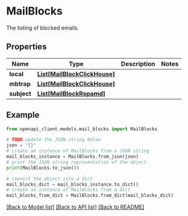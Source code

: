 # MailBlocks

The listing of blocked emails.

## Properties

Name | Type | Description | Notes
------------ | ------------- | ------------- | -------------
**local** | [**List[MailBlockClickHouse]**](MailBlockClickHouse.md) |  | 
**mbtrap** | [**List[MailBlockClickHouse]**](MailBlockClickHouse.md) |  | 
**subject** | [**List[MailBlockRspamd]**](MailBlockRspamd.md) |  | 

## Example

```python
from openapi_client.models.mail_blocks import MailBlocks

# TODO update the JSON string below
json = "{}"
# create an instance of MailBlocks from a JSON string
mail_blocks_instance = MailBlocks.from_json(json)
# print the JSON string representation of the object
print(MailBlocks.to_json())

# convert the object into a dict
mail_blocks_dict = mail_blocks_instance.to_dict()
# create an instance of MailBlocks from a dict
mail_blocks_from_dict = MailBlocks.from_dict(mail_blocks_dict)
```
[[Back to Model list]](../README.md#documentation-for-models) [[Back to API list]](../README.md#documentation-for-api-endpoints) [[Back to README]](../README.md)


